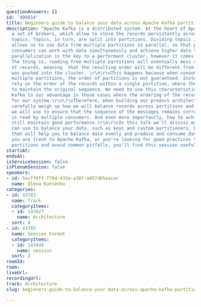 ```yaml
---
questionAnswers: []
id: '406814'
title: Beginners guide to balance your data across Apache Kafka partitions
description: "Apache Kafka is a distributed system. At the heart of Apache Kafka is
  a set of brokers, which allow to store the records persistently across different
  topics. Topics, in turn, are split into partitions. Dividing topics into such pieces
  allows us to use data from multiple partitions in parallel, so that producers and
  consumers can work with data simultaneously and achieve higher data throughput.\r\n\r\nSuch
  parallelization is the key to a performant cluster, however it comes with a price.
  The thing is, reading from multiple partitions will eventually mess up the order
  of records, meaning  that the resulting order will be different from when the data
  was pushed into the cluster. \r\n\r\nThis happens because when consuming data from
  multiple partitions, the order of partitions is not guaranteed. Instead, we must
  rely on the order of the records within a single partition, where the data is guaranteed
  to maintain the original sequence. We need to use this characteristic of Apache
  Kafka to our advantage in those cases where the ordering of the records is important
  for our system.\r\n\r\nTherefore, when building our product architecture we should
  carefully weigh up how we will balance records across partitions and what mechanisms
  we will use to ensure that the sequence of the messages remains correct when data
  is read by multiple consumers. And even more importantly, how to achieve this and
  still maintain good performance.\r\n\r\nIn this talk we'll discuss mechanisms you
  can use to balance your data, such as keys and custom partitioners, but also practices
  that will help you to balance data evenly and produce and consume data efficiently.\r\n\r\nIf
  you are fresh to Apache Kafka, or you're looking for good practices to design your
  partitions and avoid common pitfalls, you'll find this session useful!"
startsAt: 
endsAt: 
isServiceSession: false
isPlenumSession: false
speakers:
- id: 5ecff6ff-7704-433e-a38f-a057d05eacec
  name: Olena Kutsenko
categories:
- id: 43783
  name: Track
  categoryItems:
  - id: 143427
    name: Architecture
  sort: 0
- id: 43785
  name: Session Format
  categoryItems:
  - id: 143440
    name: session
  sort: 2
roomId: 
room: 
liveUrl: 
recordingUrl: 
track: Architecture
slug: beginners-guide-to-balance-your-data-across-apache-kafka-partitions

---
```

